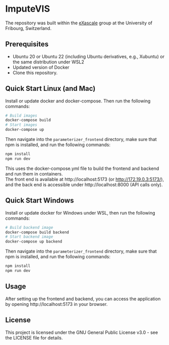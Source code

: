 # ImputeVIS

The repository was built within the [eXascale](https://exascale.info/) group at the University of Fribourg, Switzerland.


## Prerequisites

- Ubuntu 20 or Ubuntu 22 (including Ubuntu derivatives, e.g., Xubuntu) or the same distribution under WSL2
- Updated version of Docker
- Clone this repository.



## Quick Start Linux (and Mac)
Install or update docker and docker-compose. Then run the following commands:

```bash
# Build images
docker-compose build  
# Start images
docker-compose up
```

Then navigate into the `parameterizer_frontend` directory, make sure that npm is installed, and run the following commands:

```bash
npm install
npm run dev
```

This uses the docker-compose.yml file to build the frontend and backend and run them in containers.   
The front end is available at http://localhost:5173 (or http://172.19.0.3:5173/),
and the back end is accessible under http://localhost:8000 (API calls only).


## Quick Start Windows
Install or update docker for Windows under WSL, then run the following commands:

```bash
# Build backend image
docker-compose build backend
# Start backend image
docker-compose up backend
```

Then navigate into the `parameterizer_frontend` directory, make sure that npm is installed, and run the following commands:

```bash
npm install
npm run dev
```

## Usage

After setting up the frontend and backend, you can access the application by opening http://localhost:5173 in your
browser.


## License

This project is licensed under the GNU General Public License v3.0 - see the LICENSE file for details.
